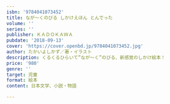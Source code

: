 ```yaml
---
isbn: '9784041073452'
title: なが～くのびる しかけえほん とんでった
volume: ''
series: ''
publisher: ＫＡＤＯＫＡＷＡ
pubdate: '2018-09-13'
cover: 'https://cover.openbd.jp/9784041073452.jpg'
author: たかいよしかず／著・イラスト
description: くるくるひらいて”なが～く”のびる、新感覚のしかけ絵本！
price: '980'
genre: ''
target: 児童
format: 絵本
content: 日本文学、小説・物語

---
```

